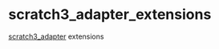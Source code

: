 # scratch3_adapter_extensions
[scratch3_adapter](https://scratch3-adapter-docs.just4fun.site/) extensions
